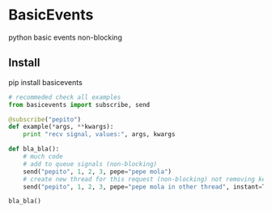 # BasicEvents
python basic events non-blocking

## Install
pip install basicevents


```python
# recommeded check all examples
from basicevents import subscribe, send

@subscribe("pepito")
def example(*args, **kwargs):
    print "recv signal, values:", args, kwargs

def bla_bla():
    # much code
    # add to queue signals (non-blocking)
    send("pepito", 1, 2, 3, pepe="pepe mola")
    # create new thread for this request (non-blocking) not removing key instant
    send("pepito", 1, 2, 3, pepe="pepe mola in other thread", instant=True)

bla_bla()
```
